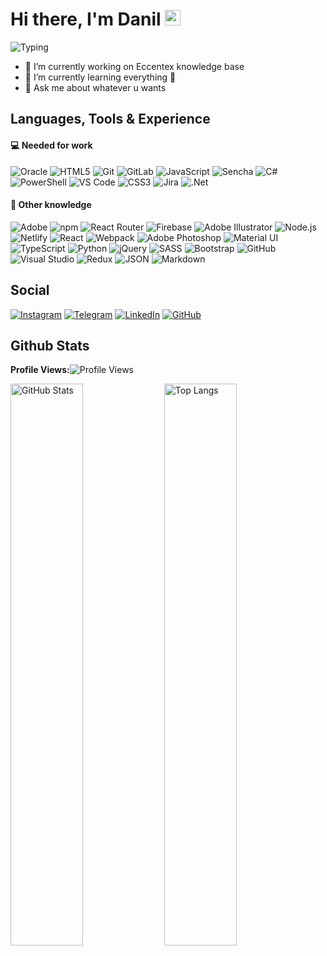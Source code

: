 # Hi there, I'm Danil <img src="https://raw.githubusercontent.com/MartinHeinz/MartinHeinz/master/wave.gif" width="25px">

![Typing](https://readme-typing-svg.herokuapp.com?color=%2374859C50&vCenter=true&width=500&height=25&lines=Husband%2C+Father%2C+Developer+from+Russia!!!)

- 🔭 I’m currently working on Eccentex knowledge base
- 🌱 I’m currently learning everything 🤯
- 💬 Ask me about whatever u wants

## Languages, Tools & Experience

#### 💻 Needed for work

![Oracle](https://img.shields.io/badge/Oracle-F80000?logo=oracle&logoColor=ef1311&color=111&style=flat)
![HTML5](https://img.shields.io/badge/HTML5-E34F26?logo=html5&color=111&style=flat)
![Git](https://img.shields.io/badge/Git-F05032?logo=git&color=111&style=flat)
![GitLab](https://img.shields.io/badge/GitLab-%23181717.svg?style=for-the-badge&logo=gitlab&color=111&style=flat)
![JavaScript](https://img.shields.io/badge/JavaScript-%23323330.svg?style=for-the-badge&logo=javascript&logoColor=F7DF1E&color=111&style=flat)
![Sencha](https://img.shields.io/badge/Sencha-86BC40?logo=sencha&logoColor=89ba4b&color=111&style=flat)
![C#](https://img.shields.io/badge/C%23-%23239120.svg?style=for-the-badge&logo=csharp&logoColor=2e912b&color=111&style=flat)
![PowerShell](https://img.shields.io/badge/PowerShell-5391FE?logo=powershell&color=111&style=flat)
![VS Code](https://img.shields.io/badge/VS%20Code-007ACC?logo=visualstudiocode&logoColor=067ac8&color=111&style=flat)
![CSS3](https://img.shields.io/badge/CSS3-1572B6?logo=css3&logoColor=1974b6&color=111&style=flat)
![Jira](https://img.shields.io/badge/Jira-%230A0FFF.svg?style=for-the-badge&logo=jira&logoColor=0655c9&color=111&style=flat)
![.Net](https://img.shields.io/badge/.NET-5C2D91?style=for-the-badge&logo=.net&logoColor=9656ec&color=111&style=flat)

<!--
![Oracle](https://img.shields.io/badge/Oracle-F80000?logo=oracle&logoColor=white&style=flat)
![HTML5](https://img.shields.io/badge/HTML5-E34F26?logo=html5&logoColor=white&style=flat)
![Git](https://img.shields.io/badge/Git-F05032?logo=git&logoColor=white&style=flat)
![JavaScript](https://img.shields.io/badge/JavaScript-%23323330.svg?style=for-the-badge&logo=javascript&logoColor=white&color=f69b11&style=flat)
![Sencha](https://img.shields.io/badge/Sencha-86BC40?logo=sencha&logoColor=white&style=flat)
![C#](https://img.shields.io/badge/C%23-%23239120.svg?style=for-the-badge&logo=c-sharp&logoColor=white&style=flat)
![PowerShell](https://img.shields.io/badge/PowerShell-5391FE?logo=powershell&logoColor=white&color=3ba6f4&style=flat)
![CSS3](https://img.shields.io/badge/CSS3-1572B6?logo=css3&logoColor=white&style=flat)
![VS Code](https://img.shields.io/badge/VS%20Code-007ACC?logo=visualstudiocode&logoColor=white&style=flat)
![Jira](https://img.shields.io/badge/Jira-%230A0FFF.svg?style=for-the-badge&logo=jira&logoColor=white&style=flat)
![.Net](https://img.shields.io/badge/.NET-5C2D91?style=for-the-badge&logo=.net&logoColor=white&color=5a25a1&style=flat)
![GitLab](https://img.shields.io/badge/GitLab-%23181717.svg?style=for-the-badge&logo=gitlab&logoColor=white&color=111&style=flat)
-->

#### 🧠 Other knowledge

![Adobe](https://img.shields.io/badge/Adobe-F00?logo=adobe&logoColor=fd1404&color=111&style=flat)
![npm](https://img.shields.io/badge/npm-CB3837?logo=npm&logoColor=fff&color=111&style=flat)
![React Router](https://img.shields.io/badge/React_Router-CA4245?style=for-the-badge&logo=react-router&color=111&style=flat)
![Firebase](https://img.shields.io/badge/Firebase-%23039BE5.svg?style=for-the-badge&logo=firebase&logoColor=ff9900&color=111&style=flat)
![Adobe Illustrator](https://img.shields.io/badge/Illustrator-FF9A00?logo=adobeillustrator&logoColor=f59a11&color=111&style=flat)
![Node.js](https://img.shields.io/badge/Node.js-393?logo=nodedotjs&color=111&style=flat)
![Netlify](https://img.shields.io/badge/Netlify-00C7B7?logo=netlify&color=111&style=flat)
![React](https://img.shields.io/badge/React-%2320232a.svg?style=for-the-badge&logo=react&logoColor=61DAFB&color=111&style=flat)
![Webpack](https://img.shields.io/badge/Webpack-8DD6F9?logo=webpack&color=111&style=flat)
![Adobe Photoshop](https://img.shields.io/badge/Photoshop-31A8FF?logo=adobephotoshop&color=111&style=flat)
![Material UI](https://img.shields.io/badge/Material%20UI-%230081CB.svg?style=for-the-badge&logo=material-ui&logoColor=0682c8&color=111&style=flat)
![TypeScript](https://img.shields.io/badge/TypeScript-3178C6?logo=typescript&color=111&style=flat)
![Python](https://img.shields.io/badge/Python-%2314354C.svg?style=for-the-badge&logo=python&color=111&style=flat)
![jQuery](https://img.shields.io/badge/jQuery-%230769AD.svg?style=for-the-badge&logo=jquery&logoColor=0c66a5&color=111&style=flat)
![SASS](https://img.shields.io/badge/SASS-hotpink.svg?style=for-the-badge&logo=SASS&color=111&style=flat)
![Bootstrap](https://img.shields.io/badge/Bootstrap-%23563D7C.svg?style=for-the-badge&logo=bootstrap&color=111&style=flat)
![GitHub](https://img.shields.io/badge/github-%23121011.svg?style=for-the-badge&logo=github&logoColor=7040AA&color=111&style=flat)
![Visual Studio](https://img.shields.io/badge/Visual%20Studio-5C2D91?logo=visualstudio&logoColor=5e3291&color=111&style=flat)
![Redux](https://img.shields.io/badge/Redux-%23593d88.svg?style=for-the-badge&logo=redux&logoColor=835fbc&color=111&style=flat)
![JSON](https://img.shields.io/badge/JSON-000?logo=json&logoColor=fff&style=flat)
![Markdown](https://img.shields.io/badge/Markdown-000?logo=markdown&logoColor=white&color=111&style=flat)

<!--
![Adobe](https://img.shields.io/badge/Adobe-F00?logo=adobe&logoColor=white&style=flat)
![npm](https://img.shields.io/badge/npm-CB3837?logo=npm&logoColor=fff&style=flat)
![React Router](https://img.shields.io/badge/React_Router-CA4245?style=for-the-badge&logo=react-router&logoColor=white&style=flat)
![Firebase](https://img.shields.io/badge/Firebase-%23039BE5.svg?style=for-the-badge&logo=firebase&logoColor=ffd000&color=ff7139&style=flat)
![Adobe Illustrator](https://img.shields.io/badge/Adobe%20Illustrator-FF9A00?logo=adobeillustrator&logoColor=white&style=flat)
![Node.js](https://img.shields.io/badge/Node.js-393?logo=nodedotjs&logoColor=white&style=flat)
![Netlify](https://img.shields.io/badge/Netlify-00C7B7?logo=netlify&logoColor=white&color=23bcb3&style=flat)
![React](https://img.shields.io/badge/React-%2320232a.svg?style=for-the-badge&logo=react&logoColor=white&color=3ed5ff&style=flat)
![React](https://img.shields.io/badge/React-%2320232a.svg?style=for-the-badge&logo=react&logoColor=61DAFB&style=flat)
![Adobe Photoshop](https://img.shields.io/badge/Adobe%20Photoshop-31A8FF?logo=adobephotoshop&logoColor=white&style=flat)
![Material UI](https://img.shields.io/badge/Material%20UI-%230081CB.svg?style=for-the-badge&logo=material-ui&logoColor=white&style=flat)
![TypeScript](https://img.shields.io/badge/TypeScript-3178C6?logo=typescript&logoColor=white&style=flat)
![Python](https://img.shields.io/badge/Python-%2314354C.svg?style=for-the-badge&logo=python&logoColor=ffc83d&color=3570a2&style=flat)
![jQuery](https://img.shields.io/badge/jQuery-%230769AD.svg?style=for-the-badge&logo=jquery&logoColor=white&style=flat)
![Webpack](https://img.shields.io/badge/Webpack-8DD6F9?logo=webpack&logoColor=b0e3ff&color=004e8a&style=flat)
![SASS](https://img.shields.io/badge/SASS-hotpink.svg?style=for-the-badge&logo=SASS&logoColor=white&color=ce6b9e&style=flat)
![GitHub](https://img.shields.io/badge/github-%23121011.svg?style=for-the-badge&logo=github&logoColor=white&color=7040AA&style=flat)
![Visual Studio](https://img.shields.io/badge/Visual%20Studio-5C2D91?logo=visualstudio&logoColor=white&color=5a25a1&style=flat)
![Bootstrap](https://img.shields.io/badge/Bootstrap-%23563D7C.svg?style=for-the-badge&logo=bootstrap&logoColor=white&color=5a25a1&style=flat)
![Redux](https://img.shields.io/badge/Redux-%23593d88.svg?style=for-the-badge&logo=redux&logoColor=white&color=5a25a1&style=flat)
![Markdown](https://img.shields.io/badge/Markdown-000?logo=markdown&logoColor=3ba6f4&style=flat)
-->

## Social

[![Instagram](https://img.shields.io/badge/Instagram-%23E4405F.svg?style=for-the-badge&logo=Instagram&color=111&style=flat)](https://www.instagram.com/danil_ej9)
[![Telegram](https://img.shields.io/badge/Telegram-2CA5E0?style=for-the-badge&logo=telegram&color=111&style=flat)](https://t.me/RezniDa)
[![LinkedIn](https://img.shields.io/badge/linkedin-%230077B5.svg?style=for-the-badge&logo=linkedin&logoColor=0e78b0&color=111&style=flat)](https://www.linkedin.com/in/dani-dani)
[![GitHub](https://img.shields.io/badge/github-%23121011.svg?style=for-the-badge&logo=github&logoColor=7040AA&color=111&style=flat)](https://github.com/CrappyCodeMaker)

## Github Stats

**Profile Views:**![Profile Views](https://komarev.com/ghpvc/?username=CrappyCodeMaker&&label=&color=ff9900&style=flat)

<img src="https://github-readme-stats.vercel.app/api?username=CrappyCodeMaker&bg_color=DEG,22272EEE,11171E90&title_color=ff9900&text_color=b9c4cf&icon_color=ffc83d&border_radius=10&line_height=30&include_all_commits=true&hide_border=true&hide_title=false&show_icons=true&count_private=true&hide=contribs,prs&custom_title=CrappyCodeMaker's+stats&hide_title=true" width="48%" alt="GitHub Stats"> <img src="https://github-readme-stats.vercel.app/api/top-langs/?username=CrappyCodeMaker&bg_color=DEG,22272EEE,11171E90&title_color=EEEEEE&text_color=b9c4cf&icon_color=ffc83d&card_width=350&border_radius=10&line_height=25&hide_border=true&hide_title=false&show_icons=true&count_private=true&layout=compact&custom_title=Most+used+langs&hide_title=true" width="48%" alt="Top Langs">

<!--
Hey folks! 👋
My name is Anton. I've been using GitHub to host my repos for many years. And I always feel like it doesn't provide me with the full picture statistics-wise.

🤔 Feeling the same? 🚀 Try Ÿ HŸPE to learn what's going on with your professional profile! You'll get improved statistics on your profile views, your followers, repositories traffic, stars and more! The roadmap has a number of useful features to come!

In case you would simply like a public badge to count your visitors, try GitHub Profile Views Counter.

-->
